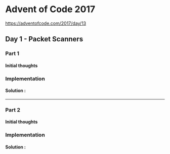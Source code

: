 ﻿# Advent of Code 2017
https://adventofcode.com/2017/day/13
## Day 1 - Packet Scanners

### Part 1
#### Initial thoughts


### Implementation


#### Solution : 
---
### Part 2
#### Initial thoughts


### Implementation



#### Solution : 
